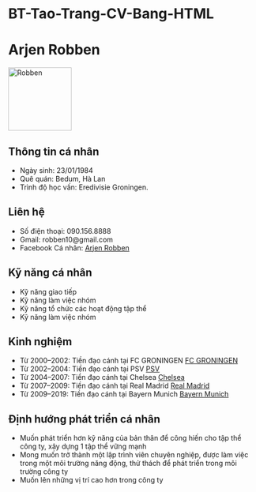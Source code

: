 # BT-Tao-Trang-CV-Bang-HTML

<html>
<head>

</head>
<body>
<h1>Arjen Robben</h1>
<img src="https://upload.wikimedia.org/wikipedia/commons/thumb/4/42/Arjen_Robben_v_Shakhtar_2015_%28cropped%29.jpg/220px-Arjen_Robben_v_Shakhtar_2015_%28cropped%29.jpg " alt="Robben"
     style="width:128px;height:128px;">
<h2>Thông tin cá nhân</h2>
<ul>
    <li> Ngày sinh: 23/01/1984</li>
    <li>Quê quán: Bedum, Hà Lan </li>
    <li>Trình độ học vấn: Eredivisie Groningen.</li>
</ul>
<h2>Liên hệ</h2>
<ul>
<li> Số điện thoại: 090.156.8888</li>
<li>Gmail: robben10@gmail.com</li>
<li>Facebook Cá nhân: <a href = "https://www.facebook.com/ArjenRobbenpagr//"target="_blank"> Arjen Robben </a> </li>
</ul>
<h2>Kỹ năng cá nhân</h2>
<ul>
<li>Kỹ năng giao tiếp</li>
<li>Kỹ năng làm việc nhóm</li>
<li>Kỹ năng tổ chức các hoạt động tập thể</li>
<li>Kỹ năng làm việc nhóm</li>
</ul>
<h2>Kinh nghiệm</h2>
<ul>
<li>Từ 2000–2002: Tiền đạo cánh tại FC GRONINGEN
    <a href="https://www.fcgroningen.nl/"
       target="_blank">FC GRONINGEN </a>
</li>
<li>Từ 2002–2004: Tiền đạo cánh tại PSV <a href="https://www.psv.nl/english-psv/club/philips-stadium.htm"
                                            target="_blank">PSV</a></li>
<li>Từ 2004–2007: Tiền đạo cánh tại Chelsea <a href = "https://www.chelseafc.com/en" target="_blank">Chelsea
</a> </li>
<li>Từ 2007–2009: Tiền đạo cánh tại Real Madrid <a href = "https://www.realmadrid.com/en" target="_blank">Real Madrid
</a></li>
    <li>Từ 2009–2019: Tiền đạo cánh tại Bayern Munich <a href = "https://fcbayern.com/en" target="_blank">Bayern Munich
    </a></li>
</ul>
<h2> Định hướng phát triển cá nhân </h2>
    <ul>
        <li>Muốn phát triển hơn kỹ năng của bản thân để công hiến cho tập thể công ty, xây dựng 1 tập thể vững mạnh</li>
        <li>Mong muốn trở thành một lập trình viên chuyên nghiệp, được làm việc trong một môi trường năng động, thử
        thách để phát triển trong môi trường công ty</li>
        <li>Muốn lên những vị trí cao hơn trong công ty</li>
    </ul>

</body>
</html>

